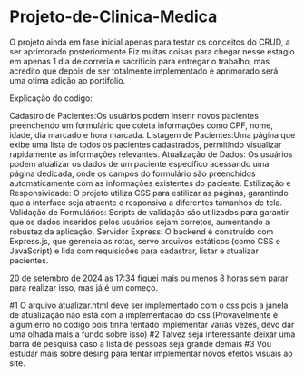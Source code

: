 # Projeto-de-Clinica-Medica
O projeto ainda em fase inicial apenas para testar os conceitos do CRUD, a ser aprimorado posteriormente
Fiz muitas coisas para chegar nesse estagio em apenas 1 dia de correria e sacrificio para entregar o trabalho, mas  acredito que depois de ser totalmente implementado e aprimorado será uma otima adição ao portifolio.

Explicação do codigo:

Cadastro de Pacientes:Os usuários podem inserir novos pacientes preenchendo um formulário que coleta informações como CPF, nome, idade, dia marcado e hora marcada.
Listagem de Pacientes:Uma página que exibe uma lista de todos os pacientes cadastrados, permitindo visualizar rapidamente as informações relevantes.
Atualização de Dados:
Os usuários podem atualizar os dados de um paciente específico acessando uma página dedicada, onde os campos do formulário são preenchidos automaticamente com as informações existentes do paciente.
Estilização e Responsividade:
O projeto utiliza CSS para estilizar as páginas, garantindo que a interface seja atraente e responsiva a diferentes tamanhos de tela.
Validação de Formulários:
Scripts de validação são utilizados para garantir que os dados inseridos pelos usuários sejam corretos, aumentando a robustez da aplicação.
Servidor Express:
O backend é construído com Express.js, que gerencia as rotas, serve arquivos estáticos (como CSS e JavaScript) e lida com requisições para cadastrar, listar e atualizar pacientes.
                                                                            
                                                                            
20 de setembro de 2024 as 17:34 fiquei mais ou menos 8 horas sem parar para realizar isso, mas já é um começo. 

  #1 O arquivo atualizar.html deve ser implementado com o css pois a janela de atualização não está com a implementaçao do css (Provavelmente é algum erro no codigo pois tinha tentado implementar varias vezes, devo dar uma olhada mais a fundo sobre isso)
  #2 Talvez seja interessante deixar uma barra de pesquisa caso a lista de pessoas seja grande demais
  #3 Vou estudar mais sobre desing para tentar implementar novos efeitos visuais ao site. 

